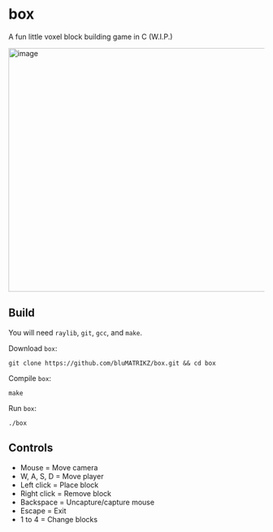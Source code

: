 # box
A fun little voxel block building game in C (W.I.P.)

<img width="640" height="480" alt="image" src="https://github.com/user-attachments/assets/600e6ee1-fcef-4327-aeeb-4f538b45b1b7" />

## Build
You will need `raylib`, `git`, `gcc`, and `make`.

Download `box`:
```
git clone https://github.com/bluMATRIKZ/box.git && cd box
```

Compile `box`:
```
make
```

Run `box`:
```
./box
```

## Controls
- Mouse = Move camera
- W, A, S, D = Move player
- Left click = Place block
- Right click = Remove block
- Backspace = Uncapture/capture mouse
- Escape = Exit
- 1 to 4 = Change blocks
